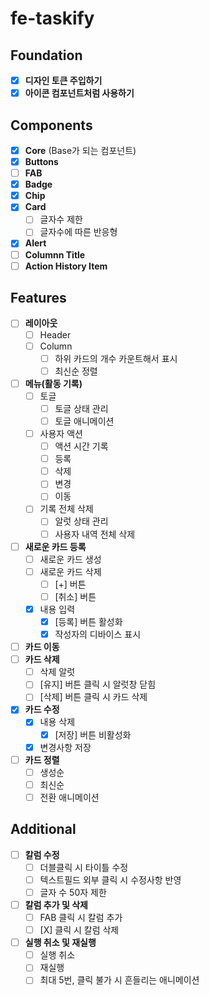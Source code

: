 # fe-taskify

## Foundation

- [x]  **디자인 토큰 주입하기**
- [x]  **아이콘 컴포넌트처럼 사용하기**

## Components

- [x]  **Core** (Base가 되는 컴포넌트)
- [x]  **Buttons**
- [ ]  **FAB**
- [x]  **Badge**
- [x]  **Chip**
- [x]  **Card**
    - [ ]  글자수 제한
    - [ ]  글자수에 따른 반응형
- [x]  **Alert**
- [ ]  **Columnn Title**
- [ ]  **Action History Item**

## Features

- [ ]  **레이아웃**
    - [ ]  Header
    - [ ]  Column
        - [ ]  하위 카드의 개수 카운트해서 표시
        - [ ]  최신순 정렬
- [ ]  **메뉴(활동 기록)**
    - [ ]  토글
        - [ ]  토글 상태 관리
        - [ ]  토글 애니메이션
    - [ ]  사용자 액션
        - [ ]  액션 시간 기록
        - [ ]  등록
        - [ ]  삭제
        - [ ]  변경
        - [ ]  이동
    - [ ]  기록 전체 삭제
        - [ ]  알럿 상태 관리
        - [ ]  사용자 내역 전체 삭제
- [ ]  **새로운 카드 등록**
    - [ ]  새로운 카드 생성
    - [ ]  새로운 카드 삭제
        - [ ]  [+] 버튼
        - [ ]  [취소] 버튼
    - [x]  내용 입력
        - [x]  [등록] 버튼 활성화
        - [x]  작성자의 디바이스 표시
- [ ]  **카드 이동**
- [ ]  **카드 삭제**
    - [ ]  삭제 알럿
    - [ ]  [유지] 버튼 클릭 시 알럿창 닫힘
    - [ ]  [삭제] 버튼 클릭 시 카드 삭제
- [x]  **카드 수정**
    - [x]  내용 삭제
        - [x]  [저장] 버튼 비활성화
    - [x]  변경사항 저장
- [ ]  **카드 정렬**
    - [ ]  생성순
    - [ ]  최신순
    - [ ]  전환 애니메이션

## Additional

- [ ]  **칼럼 수정**
    - [ ]  더블클릭 시 타이틀 수정
    - [ ]  텍스트필드 외부 클릭 시 수정사항 반영
    - [ ]  글자 수 50자 제한
- [ ]  **칼럼 추가 및 삭제**
    - [ ]  FAB 클릭 시 칼럼 추가
    - [ ]  [X] 클릭 시 칼럼 삭제
- [ ]  **실행 취소 및 재실행**
    - [ ]  실행 취소
    - [ ]  재실행
    - [ ]  최대 5번, 클릭 불가 시 흔들리는 애니메이션